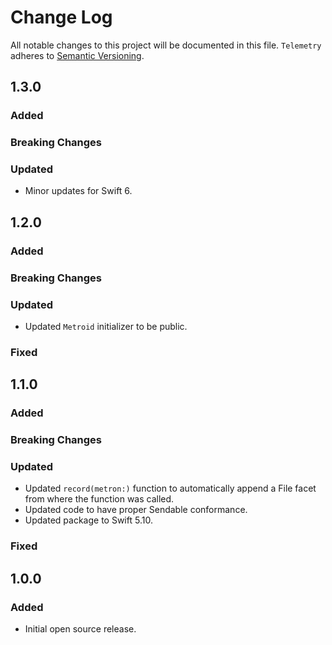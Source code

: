 # Change Log

All notable changes to this project will be documented in this file.
`Telemetry` adheres to [Semantic Versioning](https://semver.org/).

## 1.3.0

### Added

### Breaking Changes

### Updated

- Minor updates for Swift 6.

## 1.2.0

### Added

### Breaking Changes

### Updated

- Updated `Metroid` initializer to be public.

### Fixed

## 1.1.0

### Added

### Breaking Changes

### Updated

- Updated `record(metron:)` function to automatically append a File facet from where the function was called.
- Updated code to have proper Sendable conformance.
- Updated package to Swift 5.10.

### Fixed

## 1.0.0

### Added

- Initial open source release.
